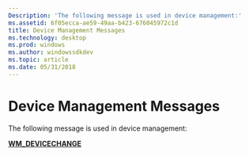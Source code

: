 ```yaml
---
Description: 'The following message is used in device management:'
ms.assetid: 6f05ecca-ae59-49aa-b423-676045972c1d
title: Device Management Messages
ms.technology: desktop
ms.prod: windows
ms.author: windowssdkdev
ms.topic: article
ms.date: 05/31/2018
---
```


# Device Management Messages

The following message is used in device management:

<dl>

[**WM\_DEVICECHANGE**](wm-devicechange.md)  
</dl>

 

 



